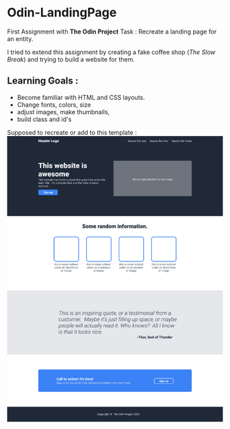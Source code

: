 # Odin-LandingPage
First Assignment with **The Odin Project**
Task : Recreate a landing page for an entity.  

I tried to extend this assignment by creating a fake coffee shop (*The Slow Break*) and trying to build a website for them.

## Learning Goals : 
- Become familiar with HTML and CSS layouts. 
- Change fonts, colors, size
- adjust images, make thumbnails, 
- build class and id's


Supposed to recreate or add to this template : 
![Project Requirements](odin-project.png)
